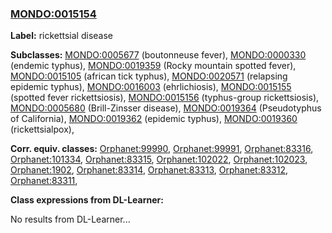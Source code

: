 
### [MONDO:0015154](http://purl.obolibrary.org/obo/MONDO_0015154)
**Label:** rickettsial disease

**Subclasses:** [MONDO:0005677](http://purl.obolibrary.org/obo/MONDO_0005677) (boutonneuse fever), [MONDO:0000330](http://purl.obolibrary.org/obo/MONDO_0000330) (endemic typhus), [MONDO:0019359](http://purl.obolibrary.org/obo/MONDO_0019359) (Rocky mountain spotted fever), [MONDO:0015105](http://purl.obolibrary.org/obo/MONDO_0015105) (african tick typhus), [MONDO:0020571](http://purl.obolibrary.org/obo/MONDO_0020571) (relapsing epidemic typhus), [MONDO:0016003](http://purl.obolibrary.org/obo/MONDO_0016003) (ehrlichiosis), [MONDO:0015155](http://purl.obolibrary.org/obo/MONDO_0015155) (spotted fever rickettsiosis), [MONDO:0015156](http://purl.obolibrary.org/obo/MONDO_0015156) (typhus-group rickettsiosis), [MONDO:0005680](http://purl.obolibrary.org/obo/MONDO_0005680) (Brill-Zinsser disease), [MONDO:0019364](http://purl.obolibrary.org/obo/MONDO_0019364) (Pseudotyphus of California), [MONDO:0019362](http://purl.obolibrary.org/obo/MONDO_0019362) (epidemic typhus), [MONDO:0019360](http://purl.obolibrary.org/obo/MONDO_0019360) (rickettsialpox), 

**Corr. equiv. classes:** [Orphanet:99990](http://www.orpha.net/ORDO/Orphanet_99990), [Orphanet:99991](http://www.orpha.net/ORDO/Orphanet_99991), [Orphanet:83316](http://www.orpha.net/ORDO/Orphanet_83316), [Orphanet:101334](http://www.orpha.net/ORDO/Orphanet_101334), [Orphanet:83315](http://www.orpha.net/ORDO/Orphanet_83315), [Orphanet:102022](http://www.orpha.net/ORDO/Orphanet_102022), [Orphanet:102023](http://www.orpha.net/ORDO/Orphanet_102023), [Orphanet:1902](http://www.orpha.net/ORDO/Orphanet_1902), [Orphanet:83314](http://www.orpha.net/ORDO/Orphanet_83314), [Orphanet:83313](http://www.orpha.net/ORDO/Orphanet_83313), [Orphanet:83312](http://www.orpha.net/ORDO/Orphanet_83312), [Orphanet:83311](http://www.orpha.net/ORDO/Orphanet_83311), 

**Class expressions from DL-Learner:**

No results from DL-Learner...



